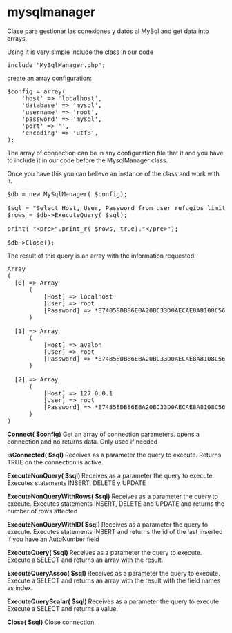 mysqlmanager
============

Clase para gestionar las conexiones y datos al MySql and get data into arrays.

Using it is very simple
include the class in our code

<pre>
include "MySqlManager.php";
</pre>

create an array configuration:
<pre>
$config = array(
	'host' => 'localhost',
	'database' => 'mysql',
	'username' => 'root',
	'password' => 'mysql',
	'port' => '',
	'encoding' => 'utf8',
);
</pre>

The array of connection can be in any configuration file that it and you have to include it in our code before the MysqlManager class.

Once you have this you can believe an instance of the class and work with it.

<pre>
$db = new MySqlManager( $config);

$sql = "Select Host, User, Password from user refugios limit 3";
$rows = $db->ExecuteQuery( $sql);

print( "&lt;pre>".print_r( $rows, true)."&lt;/pre>");	

$db->Close();
</pre>

The result of this query is an array with the information requested.
<pre>
Array
(
  [0] => Array
      (
          [Host] => localhost
          [User] => root
          [Password] => *E74858DB86EBA20BC33D0AECAE8A8108C56B17FA
      )

  [1] => Array
      (
          [Host] => avalon
          [User] => root
          [Password] => *E74858DB86EBA20BC33D0AECAE8A8108C56B17FA
      )

  [2] => Array
      (
          [Host] => 127.0.0.1
          [User] => root
          [Password] => *E74858DB86EBA20BC33D0AECAE8A8108C56B17FA
      )
)
</pre>

<b>Connect( $config)</b>
Get an array of connection parameters.
opens a connection and no returns data.
Only used if needed
   
<b>isConnected( $sql)  </b>
Receives as a parameter the query to execute.
Returns TRUE on the connection is active.
   
<b>ExecuteNonQuery( $sql) </b>
Receives as a parameter the query to execute.
Executes statements INSERT, DELETE y UPDATE
  
<b>ExecuteNonQueryWithRows( $sql) </b>
Receives as a parameter the query to execute.
Executes statements INSERT, DELETE and UPDATE and returns the number of rows affected
  
<b>ExecuteNonQueryWithID( $sql) </b>
Receives as a parameter the query to execute.
Executes statements INSERT and returns the id of the last inserted if you have an AutoNumber field
  
<b>ExecuteQuery( $sql) </b>
Receives as a parameter the query to execute.
Execute a SELECT and returns an array with the result.
   
<b>ExecuteQueryAssoc( $sql) </b>
Receives as a parameter the query to execute.
Execute a SELECT and returns an array with the result with the field names as index.
   
<b>ExecuteQueryScalar( $sql) </b>
Receives as a parameter the query to execute.
Execute a SELECT and returns a value.

<b>Close( $sql) </b>
Close connection.

